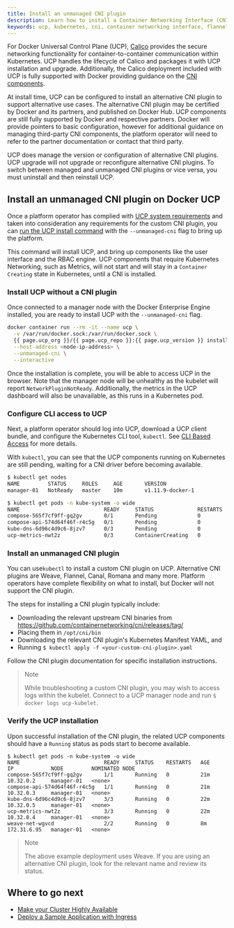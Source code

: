 ```yaml
---
title: Install an unmanaged CNI plugin
description: Learn how to install a Container Networking Interface (CNI) plugin on Docker Universal Control Plane.
keywords: ucp, kubernetes, cni, container networking interface, flannel, weave, calico
---
```


For Docker Universal Control Plane (UCP), [Calico](https://docs.projectcalico.org/v3.7/introduction/)
provides the secure networking functionality for container-to-container communication within
Kubernetes. UCP handles the lifecycle of Calico and packages it with UCP
installation and upgrade. Additionally, the Calico deployment included with
UCP is fully supported with Docker providing guidance on the
[CNI components](https://github.com/projectcalico/cni-plugin).

At install time, UCP can be configured to install an alternative CNI plugin
to support alternative use cases. The alternative CNI plugin may be certified by
Docker and its partners, and published on Docker Hub. UCP components are still
fully supported by Docker and respective partners. Docker will provide
pointers to basic configuration, however for additional guidance on managing third-party
CNI components, the platform operator will need to refer to the partner documentation
or contact that third party.

UCP does manage the version or configuration of alternative CNI plugins. UCP
upgrade will not upgrade or reconfigure alternative CNI plugins. To switch
between managed and unmanaged CNI plugins or vice versa, you must uninstall and
then reinstall UCP.

## Install an unmanaged CNI plugin on Docker UCP

Once a platform operator has complied with [UCP system
requirements](/ee/ucp/admin/install/system-requirements/) and
taken into consideration any requirements for the custom CNI plugin, you can
[run the UCP install command](/reference/ucp/3.1/cli/install/) with the `--unmanaged-cni` flag
to bring up the platform.

This command will install UCP, and bring up components
like the user interface and the RBAC engine. UCP components that
require Kubernetes Networking, such as Metrics, will not start and will stay in
a `Container Creating` state in Kubernetes, until a CNI is installed.

### Install UCP without a CNI plugin

Once connected to a manager node with the Docker Enterprise Engine installed,
you are ready to install UCP with the `--unmanaged-cni` flag.

```bash
docker container run --rm -it --name ucp \
  -v /var/run/docker.sock:/var/run/docker.sock \
  {{ page.ucp_org }}/{{ page.ucp_repo }}:{{ page.ucp_version }} install \
  --host-address <node-ip-address> \
  --unmanaged-cni \
  --interactive
```

Once the installation is complete, you will be able to access UCP in the browser.
Note that the manager node will be unhealthy as the kubelet will
report `NetworkPluginNotReady`. Additionally, the metrics in the UCP dashboard
will also be unavailable, as this runs in a Kubernetes pod.

### Configure CLI access to UCP

Next, a platform operator should log into UCP, download a UCP client bundle, and
configure the Kubernetes CLI tool, `kubectl`. See [CLI Based
Access](/ee/ucp/user-access/cli/#download-client-certificates) for more details.

With `kubectl`, you can see that the UCP components running on
Kubernetes are still pending, waiting for a CNI driver before becoming
available.

```bash
$ kubectl get nodes
NAME         STATUS     ROLES     AGE       VERSION
manager-01   NotReady   master    10m       v1.11.9-docker-1

$ kubectl get pods -n kube-system -o wide
NAME                           READY     STATUS              RESTARTS   AGE       IP        NODE         NOMINATED NODE
compose-565f7cf9ff-gq2gv       0/1       Pending             0          10m       <none>    <none>       <none>
compose-api-574d64f46f-r4c5g   0/1       Pending             0          10m       <none>    <none>       <none>
kube-dns-6d96c4d9c6-8jzv7      0/3       Pending             0          10m       <none>    <none>       <none>
ucp-metrics-nwt2z              0/3       ContainerCreating   0          10m       <none>    manager-01   <none>
```

### Install an unmanaged CNI plugin

You can use`kubectl` to install a custom CNI plugin on UCP.
Alternative CNI plugins are Weave, Flannel, Canal, Romana and many more.
Platform operators have complete flexibility on what to install, but Docker
will not support the CNI plugin.

The steps for installing a CNI plugin typically include:
- Downloading the relevant upstream CNI binaries from
https://github.com/containernetworking/cni/releases/tag/
- Placing them in `/opt/cni/bin`
- Downloading the relevant CNI plugin's Kubernetes Manifest YAML, and
- Running `$ kubectl apply -f <your-custom-cni-plugin>.yaml`

Follow the CNI plugin documentation for specific installation
instructions.

> Note
>
> While troubleshooting a custom CNI plugin, you may wish to access logs
> within the kubelet. Connect to a UCP manager node and run
> `$ docker logs ucp-kubelet`.

### Verify the UCP installation

Upon successful installation of the CNI plugin, the related UCP components should have
a `Running` status as pods start to become available.

```
$ kubectl get pods -n kube-system -o wide
NAME                           READY     STATUS    RESTARTS   AGE       IP            NODE         NOMINATED NODE
compose-565f7cf9ff-gq2gv       1/1       Running   0          21m       10.32.0.2     manager-01   <none>
compose-api-574d64f46f-r4c5g   1/1       Running   0          21m       10.32.0.3     manager-01   <none>
kube-dns-6d96c4d9c6-8jzv7      3/3       Running   0          22m       10.32.0.5     manager-01   <none>
ucp-metrics-nwt2z              3/3       Running   0          22m       10.32.0.4     manager-01   <none>
weave-net-wgvcd                2/2       Running   0          8m        172.31.6.95   manager-01   <none>
```

> Note
>
> The above example deployment uses Weave. If you are using an alternative
> CNI plugin, look for the relevant name and review its status.

## Where to go next

- [Make your Cluster Highly Available](https://docs.docker.com/ee/ucp/admin/install/#step-6-join-manager-nodes)
- [Deploy a Sample Application with Ingress](https://docs.docker.com/ee/ucp/kubernetes/cluster-ingress/ingress/)
